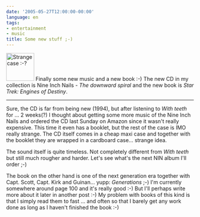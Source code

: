 ```yaml
---
date: '2005-05-27T12:00:00-00:00'
language: en
tags:
- entertainment
- music
title: Some new stuff ;-)
---
```



<a href="http://www.flickr.com/photos/zerok/15795777/" class="left" title="Photo Sharing"><img src="http://photos10.flickr.com/15795777_008d50982b_s.jpg" width="75" height="75" alt="Strange case :-?" /></a> Finally some new music and a new book :-) The new CD in my collection is Nine Inch Nails - <cite>The downward spiral</cite> and the new book is <cite>Star Trek: Engines of Destiny</cite>.

-------------------------------



Sure, the CD is far from being new (1994), but after listening to <cite>With teeth</cite> for ... 2 weeks(?) I thought about getting some more music of the Nine Inch Nails and ordered the CD last Sunday on Amazon since it wasn't really expensive. This time it even has a booklet, but the rest of the case is IMO really strange. The CD itself comes in a cheap maxi case and together with the booklet they are wrapped in a cardboard case... strange idea. 



The sound itself is quite timeless. Not completely different from <cite>With teeth</cite> but still much rougher and harder. Let's see what's the next NIN album I'll order ;-)



The book on the other hand is one of the next generation era together with Capt. Scott, Capt. Kirk and Guinan... yupp: <cite>Generations</cite> ;-) I'm currently somewhere around page 100 and it's really good :-) But I'll perhaps write more about it later in another post :-) My problem with books of this kind is that I simply read them to fast ... and often so that I barely get any work done as long as I haven't finished the book :-)